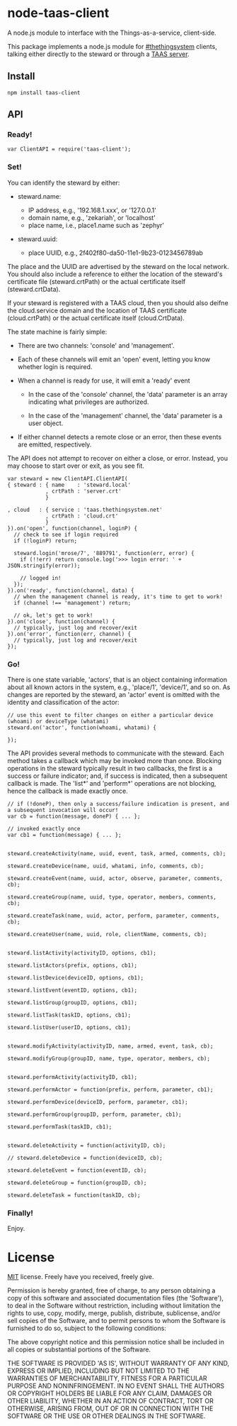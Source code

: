 node-taas-client
================
A node.js module to interface with the Things-as-a-service, client-side.

This package implements a node.js module for [#thethingsystem](http://thethingsystem.com/) clients,
talking either directly to the steward or through a [TAAS server](http://github.com/TheThingsystem/TAAS-server).


Install
-------

    npm install taas-client

API
---

### Ready!

    var ClientAPI = require('taas-client');

### Set!

You can identify the steward by either:

- steward.name:
    - IP address, e.g., '192.168.1.xxx', or '127.0.0.1'
    - domain name, e.g., 'zekariah', or 'localhost'
    - place name, i.e., place1.name such as 'zephyr'

- steward.uuid:
    - place UUID, e.g., 2f402f80-da50-11e1-9b23-0123456789ab

The place and the UUID are advertised by the steward on the local network.
You should also include a reference to either the location of the steward's certificate file (steward.crtPath)
or the actual certificate itself (steward.crtData).

If your steward is registered with a TAAS cloud, then you should also deifne the cloud.service domain
and the location of TAAS certificate (cloud.crtPath) or the actual certificate itself (cloud.CrtData).

The state machine is fairly simple:

- There are two channels: 'console' and 'management'.

- Each of these channels will emit an 'open' event, letting you know whether login is required.

- When a channel is ready for use, it will emit a 'ready' event
    - In the case of the 'console' channel, the 'data' parameter is an array indicating what privileges are authorized.

    - In the case of the 'management' channel, the 'data' parameter is a user object.

- If either channel detects a remote close or an error, then these events are emitted, respectively.

The API does not attempt to recover on either a close, or error.
Instead, you may choose to start over or exit, as you see fit.


    var steward = new ClientAPI.ClientAPI(
    { steward : { name    : 'steward.local'
                , crtPath : 'server.crt'
                }

    , cloud   : { service : 'taas.thethingsystem.net'
                , crtPath : 'cloud.crt'
                }
    }).on('open', function(channel, loginP) {
      // check to see if login required
      if (!loginP) return;

      steward.login('mrose/7', '889791', function(err, error) {
        if (!!err) return console.log('>>> login error: ' + JSON.stringify(error));

        // logged in!
      });
    }).on('ready', function(channel, data) {
      // when the management channel is ready, it's time to get to work!
      if (channel !== 'management') return;

      // ok, let's get to work!
    }).on('close', function(channel) {
      // typically, just log and recover/exit
    }).on('error', function(err, channel) {
      // typically, just log and recover/exit
    });

### Go!

There is one state variable, 'actors', that is an object containing information about all known actors in the system,
e.g., 'place/1', 'device/1', and so on.
As changes are reported by the steward, an 'actor' event is omitted with the identity and classification of the actor:

    // use this event to filter changes on either a particular device (whoami) or deviceType (whatami)
    steward.on('actor', function(whoami, whatami) {

    });

The API provides several methods to communicate with the steward.
Each method takes a callback which may be invoked more than once.
Blocking operations in the steward typically result in two callbacks,
the first is a success or failure indicator;
and, if success is indicated, then a subsequent callback is made.
The 'list*' and 'perform*' operations are not blocking,
hence the callback is made exactly once.

    // if (!doneP), then only a success/failure indication is present, and a subsequent invocation will occur!
    var cb = function(message, doneP) { ... };

    // invoked exactly once
    var cb1 = function(message) { ... };


    steward.createActivity(name, uuid, event, task, armed, comments, cb);

    steward.createDevice(name, uuid, whatami, info, comments, cb);

    steward.createEvent(name, uuid, actor, observe, parameter, comments, cb);

    steward.createGroup(name, uuid, type, operator, members, comments, cb);

    steward.createTask(name, uuid, actor, perform, parameter, comments, cb);

    steward.createUser(name, uuid, role, clientName, comments, cb);


    steward.listActivity(activityID, options, cb1);

    steward.listActors(prefix, options, cb1);

    steward.listDevice(deviceID, options, cb1);

    steward.listEvent(eventID, options, cb1);

    steward.listGroup(groupID, options, cb1);

    steward.listTask(taskID, options, cb1);

    steward.listUser(userID, options, cb1);


    steward.modifyActivity(activityID, name, armed, event, task, cb);

    steward.modifyGroup(groupID, name, type, operator, members, cb);


    steward.performActivity(activityID, cb1);

    steward.performActor = function(prefix, perform, parameter, cb1);

    steward.performDevice(deviceID, perform, parameter, cb1);

    steward.performGroup(groupID, perform, parameter, cb1);

    steward.performTask(taskID, cb1);


    steward.deleteActivity = function(activityID, cb);

    // steward.deleteDevice = function(deviceID, cb);

    steward.deleteEvent = function(eventID, cb);

    steward.deleteGroup = function(groupID, cb);

    steward.deleteTask = function(taskID, cb);


### Finally!

Enjoy.

License
=======

[MIT](http://en.wikipedia.org/wiki/MIT_License) license. Freely have you received, freely give.

Permission is hereby granted, free of charge, to any person obtaining a copy of this software and associated documentation files (the 'Software'), to deal in the Software without restriction, including without limitation the rights to use, copy, modify, merge, publish, distribute, sublicense, and/or sell copies of the Software, and to permit persons to whom the Software is furnished to do so, subject to the following conditions:

The above copyright notice and this permission notice shall be included in all copies or substantial portions of the Software.

THE SOFTWARE IS PROVIDED 'AS IS', WITHOUT WARRANTY OF ANY KIND, EXPRESS OR IMPLIED, INCLUDING BUT NOT LIMITED TO THE WARRANTIES OF MERCHANTABILITY, FITNESS FOR A PARTICULAR PURPOSE AND NONINFRINGEMENT. IN NO EVENT SHALL THE AUTHORS OR COPYRIGHT HOLDERS BE LIABLE FOR ANY CLAIM, DAMAGES OR OTHER LIABILITY, WHETHER IN AN ACTION OF CONTRACT, TORT OR OTHERWISE, ARISING FROM, OUT OF OR IN CONNECTION WITH THE SOFTWARE OR THE USE OR OTHER DEALINGS IN THE SOFTWARE.
